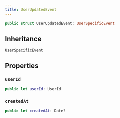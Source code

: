 ```yaml
---
title: UserUpdatedEvent
---
```


``` swift
public struct UserUpdatedEvent: UserSpecificEvent 
```

## Inheritance

[`UserSpecificEvent`](../user-specific-event)

## Properties

### `userId`

``` swift
public let userId: UserId
```

### `createdAt`

``` swift
public let createdAt: Date?
```
